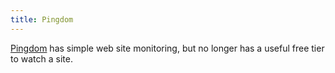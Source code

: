 ```yaml
---
title: Pingdom
---
```

[Pingdom] has simple web site monitoring, but no
longer has a useful free tier to watch a site.

[Pingdom]:https://www.pingdom.com/
